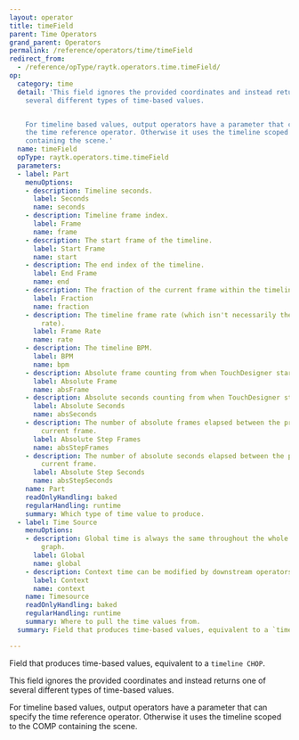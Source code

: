 ```yaml
---
layout: operator
title: timeField
parent: Time Operators
grand_parent: Operators
permalink: /reference/operators/time/timeField
redirect_from:
  - /reference/opType/raytk.operators.time.timeField/
op:
  category: time
  detail: 'This field ignores the provided coordinates and instead returns one of
    several different types of time-based values.


    For timeline based values, output operators have a parameter that can specify
    the time reference operator. Otherwise it uses the timeline scoped to the COMP
    containing the scene.'
  name: timeField
  opType: raytk.operators.time.timeField
  parameters:
  - label: Part
    menuOptions:
    - description: Timeline seconds.
      label: Seconds
      name: seconds
    - description: Timeline frame index.
      label: Frame
      name: frame
    - description: The start frame of the timeline.
      label: Start Frame
      name: start
    - description: The end index of the timeline.
      label: End Frame
      name: end
    - description: The fraction of the current frame within the timeline range.
      label: Fraction
      name: fraction
    - description: The timeline frame rate (which isn't necessarily the actual frame
        rate).
      label: Frame Rate
      name: rate
    - description: The timeline BPM.
      label: BPM
      name: bpm
    - description: Absolute frame counting from when TouchDesigner started.
      label: Absolute Frame
      name: absFrame
    - description: Absolute seconds counting from when TouchDesigner started.
      label: Absolute Seconds
      name: absSeconds
    - description: The number of absolute frames elapsed between the previous and
        current frame.
      label: Absolute Step Frames
      name: absStepFrames
    - description: The number of absolute seconds elapsed between the previous and
        current frame.
      label: Absolute Step Seconds
      name: absStepSeconds
    name: Part
    readOnlyHandling: baked
    regularHandling: runtime
    summary: Which type of time value to produce.
  - label: Time Source
    menuOptions:
    - description: Global time is always the same throughout the whole shader scene
        graph.
      label: Global
      name: global
    - description: Context time can be modified by downstream operators.
      label: Context
      name: context
    name: Timesource
    readOnlyHandling: baked
    regularHandling: runtime
    summary: Where to pull the time values from.
  summary: Field that produces time-based values, equivalent to a `timeline CHOP`.

---
```



Field that produces time-based values, equivalent to a `timeline CHOP`.

This field ignores the provided coordinates and instead returns one of several different types of time-based values.

For timeline based values, output operators have a parameter that can specify the time reference operator. Otherwise it uses the timeline scoped to the COMP containing the scene.